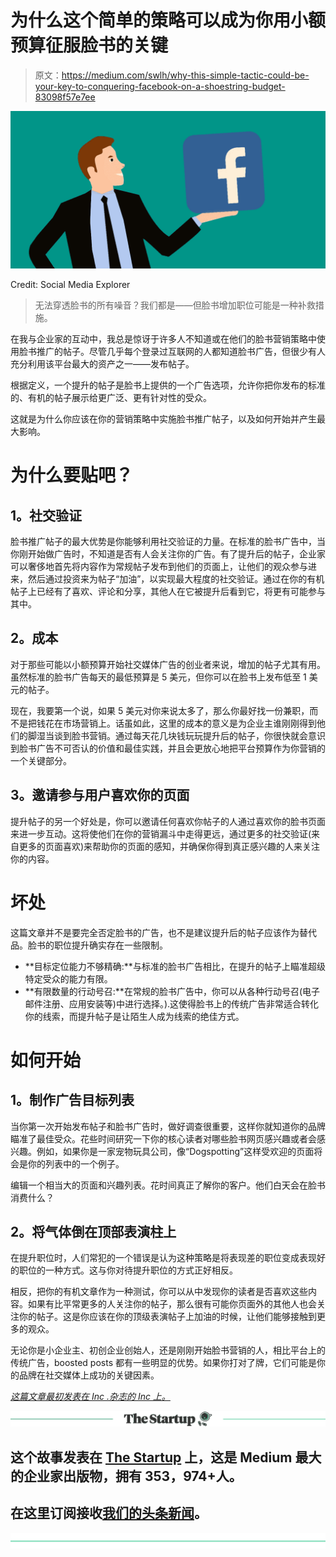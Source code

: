 # 为什么这个简单的策略可以成为你用小额预算征服脸书的关键

> 原文：<https://medium.com/swlh/why-this-simple-tactic-could-be-your-key-to-conquering-facebook-on-a-shoestring-budget-83098f57e7ee>

![](img/cad8b37183e100e261eb97f999f31a56.png)

Credit: Social Media Explorer

> 无法穿透脸书的所有噪音？我们都是——但脸书增加职位可能是一种补救措施。

在我与企业家的互动中，我总是惊讶于许多人不知道或在他们的脸书营销策略中使用脸书推广的帖子。尽管几乎每个登录过互联网的人都知道脸书广告，但很少有人充分利用该平台最大的资产之一——发布帖子。

根据定义，一个提升的帖子是脸书上提供的一个广告选项，允许你把你发布的标准的、有机的帖子展示给更广泛、更有针对性的受众。

这就是为什么你应该在你的营销策略中实施脸书推广帖子，以及如何开始并产生最大影响。

# 为什么要贴吧？

## **1。社交验证**

脸书推广帖子的最大优势是你能够利用社交验证的力量。在标准的脸书广告中，当你刚开始做广告时，不知道是否有人会关注你的广告。有了提升后的帖子，企业家可以奢侈地首先将内容作为常规帖子发布到他们的页面上，让他们的观众参与进来，然后通过投资来为帖子“加油”，以实现最大程度的社交验证。通过在你的有机帖子上已经有了喜欢、评论和分享，其他人在它被提升后看到它，将更有可能参与其中。

## **2。成本**

对于那些可能以小额预算开始社交媒体广告的创业者来说，增加的帖子尤其有用。虽然标准的脸书广告每天的最低预算是 5 美元，但你可以在脸书上发布低至 1 美元的帖子。

现在，我要第一个说，如果 5 美元对你来说太多了，那么你最好找一份兼职，而不是把钱花在市场营销上。话虽如此，这里的成本的意义是为企业主谁刚刚得到他们的脚湿当谈到脸书营销。通过每天花几块钱玩玩提升后的帖子，你很快就会意识到脸书广告不可否认的价值和最佳实践，并且会更放心地把平台预算作为你营销的一个关键部分。

## **3。邀请参与用户喜欢你的页面**

提升帖子的另一个好处是，你可以邀请任何喜欢你帖子的人通过喜欢你的脸书页面来进一步互动。这将使他们在你的营销漏斗中走得更远，通过更多的社交验证(来自更多的页面喜欢)来帮助你的页面的感知，并确保你得到真正感兴趣的人来关注你的内容。

# 坏处

这篇文章并不是要完全否定脸书的广告，也不是建议提升后的帖子应该作为替代品。脸书的职位提升确实存在一些限制。

*   **目标定位能力不够精确:**与标准的脸书广告相比，在提升的帖子上瞄准超级特定受众的能力有限。
*   **有限数量的行动号召:**在常规的脸书广告中，你可以从各种行动号召(电子邮件注册、应用安装等)中进行选择。).这使得脸书上的传统广告非常适合转化你的线索，而提升帖子是让陌生人成为线索的绝佳方式。

# 如何开始

## **1。制作广告目标列表**

当你第一次开始发布帖子和脸书广告时，做好调查很重要，这样你就知道你的品牌瞄准了最佳受众。花些时间研究一下你的核心读者对哪些脸书网页感兴趣或者会感兴趣。例如，如果你是一家宠物玩具公司，像“Dogspotting”这样受欢迎的页面将会是你的列表中的一个例子。

编辑一个相当大的页面和兴趣列表。花时间真正了解你的客户。他们白天会在脸书消费什么？

## **2。将气体倒在顶部表演柱上**

在提升职位时，人们常犯的一个错误是认为这种策略是将表现差的职位变成表现好的职位的一种方式。这与你对待提升职位的方式正好相反。

相反，把你的有机文章作为一种测试，你可以从中发现你的读者是否喜欢这些内容。如果有比平常更多的人关注你的帖子，那么很有可能你页面外的其他人也会关注你的帖子。这是你应该在你的顶级表演帖子上加油的时候，让他们能够接触到更多的观众。

无论你是小企业主、初创企业创始人，还是刚刚开始脸书营销的人，相比平台上的传统广告，boosted posts 都有一些明显的优势。如果你打对了牌，它们可能是你的品牌在社交媒体上成功的关键因素。

[*这篇文章最初发表在 Inc .杂志的 Inc 上。*](https://www.inc.com/dakota-shane/1-simple-low-cost-facebook-strategy-not-enough-entrepreneurs-are-using.html)

[![](img/308a8d84fb9b2fab43d66c117fcc4bb4.png)](https://medium.com/swlh)

## 这个故事发表在 [The Startup](https://medium.com/swlh) 上，这是 Medium 最大的企业家出版物，拥有 353，974+人。

## 在这里订阅接收[我们的头条新闻](http://growthsupply.com/the-startup-newsletter/)。

[![](img/b0164736ea17a63403e660de5dedf91a.png)](https://medium.com/swlh)